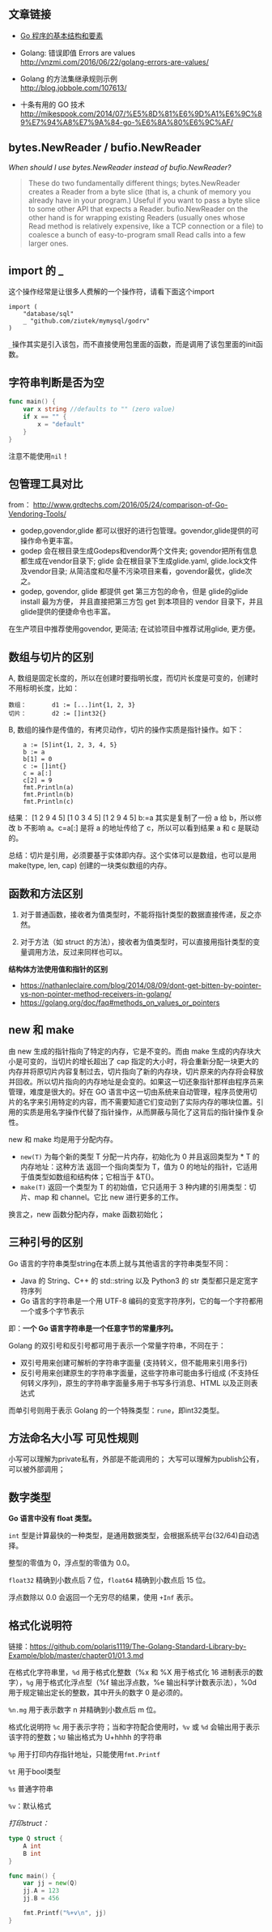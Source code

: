 

## 文章链接

- [Go 程序的基本结构和要素](https://github.com/Unknwon/the-way-to-go_ZH_CN/blob/master/eBook/04.2.md)

- Golang: 错误即值 Errors are values
http://vnzmi.com/2016/06/22/golang-errors-are-values/

- Golang 的方法集继承规则示例  
http://blog.jobbole.com/107613/

- 十条有用的 GO 技术
http://mikespook.com/2014/07/%E5%8D%81%E6%9D%A1%E6%9C%89%E7%94%A8%E7%9A%84-go-%E6%8A%80%E6%9C%AF/



## bytes.NewReader / bufio.NewReader

*When should I use bytes.NewReader instead of bufio.NewReader?*

>These do two fundamentally different things; bytes.NewReader creates a 
Reader from a byte slice (that is, a chunk of memory you already have 
in your program.) Useful if you want to pass a byte slice to some 
other API that expects a Reader. bufio.NewReader on the other hand is 
for wrapping existing Readers (usually ones whose Read method is 
relatively expensive, like a TCP connection or a file) to coalesce a 
bunch of easy-to-program small Read calls into a few larger ones.

## import 的 _

这个操作经常是让很多人费解的一个操作符，请看下面这个import

```
import (
    "database/sql"
    _ "github.com/ziutek/mymysql/godrv"
)
```

`_`操作其实是引入该包，而不直接使用包里面的函数，而是调用了该包里面的init函数。

## 字符串判断是否为空

```go
func main() {  
    var x string //defaults to "" (zero value)
    if x == "" {
        x = "default"
    }
}
```

注意不能使用`nil`！

## 包管理工具对比

from： http://www.grdtechs.com/2016/05/24/comparison-of-Go-Vendoring-Tools/

- godep,govendor,glide 都可以很好的进行包管理。govendor,glide提供的可操作命令更丰富。
- godep 会在根目录生成Godeps和vendor两个文件夹; govendor把所有信息都生成在vendor目录下; glide 会在根目录下生成glide.yaml, glide.lock文件及vendor目录; 从简洁度和尽量不污染项目来看，govendor最优，glide次之。
- godep, govendor, glide 都提供 get 第三方包的命令，但是 glide的glide install 最为方便， 并且直接把第三方包 get 到本项目的 vendor 目录下，并且glide提供的便捷命令也丰富。

在生产项目中推荐使用govendor, 更简洁; 在试验项目中推荐试用glide, 更方便。

## 数组与切片的区别

A, 数组是固定长度的，所以在创建时要指明长度，而切片长度是可变的，创建时不用标明长度，比如：

    数组：       d1 := [...]int{1, 2, 3}
    切片：       d2 := []int32{}
B, 数组的操作是传值的，有拷贝动作，切片的操作实质是指针操作。如下：

```
    a := [5]int{1, 2, 3, 4, 5}
    b := a
    b[1] = 0
    c := []int{}
    c = a[:]
    c[2] = 9
    fmt.Println(a)
    fmt.Println(b) 
    fmt.Println(c)    
```

结果：
            [1 2 9 4 5]
            [1 0 3 4 5]
            [1 2 9 4 5]
b:=a 其实是复制了一份 a 给 b，所以修改 b 不影响 a。c=a[:] 是将 a 的地址传给了 c，所以可以看到结果 a 和 c 是联动的。

总结：切片是引用，必须要基于实体即内存。这个实体可以是数组，也可以是用 make(type, len, cap) 创建的一块类似数组的内存。

## 函数和方法区别

1. 对于普通函数，接收者为值类型时，不能将指针类型的数据直接传递，反之亦然。

2. 对于方法（如 struct 的方法），接收者为值类型时，可以直接用指针类型的变量调用方法，反过来同样也可以。

**结构体方法使用值和指针的区别**

- https://nathanleclaire.com/blog/2014/08/09/dont-get-bitten-by-pointer-vs-non-pointer-method-receivers-in-golang/
- https://golang.org/doc/faq#methods_on_values_or_pointers

## new 和 make

由 new 生成的指针指向了特定的内存，它是不变的。而由 make 生成的内存块大小是可变的，当切片的增长超出了 cap 指定的大小时，将会重新分配一块更大的内存并将原切片内容复制过去，切片指向了新的内存块，切片原来的内存将会释放并回收。所以切片指向的内存地址是会变的。如果这一切还象指针那样由程序员来管理，难度是很大的。好在 GO 语言中这一切由系统来自动管理，程序员使用切片的名字来引用特定的内容，而不需要知道它们变动到了实际内存的哪块位置。引用的实质是用名字操作代替了指针操作，从而屏蔽与简化了这背后的指针操作复杂性。


new 和 make 均是用于分配内存。

- `new(T)` 为每个新的类型 T 分配一片内存，初始化为 0 并且返回类型为 * T 的内存地址：这种方法 返回一个指向类型为 T，值为 0 的地址的指针，它适用于值类型如数组和结构体；它相当于 &T{}。
- `make(T)` 返回一个类型为 T 的初始值，它只适用于 3 种内建的引用类型：切片、map 和 channel。它比 new 进行更多的工作。

换言之，new 函数分配内存，make 函数初始化；

## 三种引号的区别

Go 语言的字符串类型string在本质上就与其他语言的字符串类型不同：

- Java 的 String、C++ 的 std::string 以及 Python3 的 str 类型都只是定宽字符序列
- Go 语言的字符串是一个用 UTF-8 编码的变宽字符序列，它的每一个字符都用一个或多个字节表示

即：**一个 Go 语言字符串是一个任意字节的常量序列。**

Golang 的双引号和反引号都可用于表示一个常量字符串，不同在于：

- 双引号用来创建可解析的字符串字面量 (支持转义，但不能用来引用多行)
- 反引号用来创建原生的字符串字面量，这些字符串可能由多行组成 (不支持任何转义序列)，原生的字符串字面量多用于书写多行消息、HTML 以及正则表达式

而单引号则用于表示 Golang 的一个特殊类型：`rune`，即int32类型。


## 方法命名大小写  可见性规则

小写可以理解为private私有，外部是不能调用的；
大写可以理解为publish公有，可以被外部调用；


## 数字类型

**Go 语言中没有 float 类型。**

`int` 型是计算最快的一种类型，是通用数据类型，会根据系统平台(32/64)自动选择。

整型的零值为 0，浮点型的零值为 0.0。

`float32` 精确到小数点后 7 位，`float64` 精确到小数点后 15 位。

浮点数除以 0.0 会返回一个无穷尽的结果，使用 `+Inf` 表示。


## 格式化说明符

链接：https://github.com/polaris1119/The-Golang-Standard-Library-by-Example/blob/master/chapter01/01.3.md

在格式化字符串里，`%d` 用于格式化整数（%x 和 %X 用于格式化 16 进制表示的数字），`%g` 用于格式化浮点型（%f 输出浮点数，%e 输出科学计数表示法），%0d 用于规定输出定长的整数，其中开头的数字 0 是必须的。

`%n.mg` 用于表示数字 n 并精确到小数点后 m 位。

格式化说明符 `%c` 用于表示字符；当和字符配合使用时，`%v` 或 `%d` 会输出用于表示该字符的整数；`%U` 输出格式为 U+hhhh 的字符串

`%p` 用于打印内存指针地址，只能使用`fmt.Printf`

`%t` 用于bool类型

`%s`  普通字符串

`%v`：默认格式

*打印struct：*

```go
type Q struct {
    A int
    B int
}

func main() {
    var jj = new(Q)
    jj.A = 123
    jj.B = 456

    fmt.Printf("%+v\n", jj)
}
```


